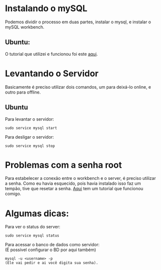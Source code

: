 # Instalando o mySQL
Podemos dividir o processo em duas partes, instalar
o mysql, e instalar o mySQL workbench.

## Ubuntu:
O tutorial que utilizei e funcionou foi este [aqui](http://cursosdeprogramacao.com.br/blog/instalando-o-mysql-server-e-mysql-workbench-ubuntu/).


# Levantando o Servidor

Basicamente é preciso utilizar dois comandos, um para deixá-lo online, e outro para offline.

## Ubuntu
Para levantar o servidor:
```
sudo service mysql start

```

Para desligar o servidor:
```
sudo service mysql stop

```


# Problemas com a senha root
Para estabelecer a conexão entre o workbench e o server,
é preciso utilizar a senha. Como eu havia esquecido,
pois havia instalado isso faz um tempão, tive que resetar
a senha. [Aqui](https://coderwall.com/p/j9btlg/reset-the-mysql-5-7-root-password-in-ubuntu-16-04-lts) tem um tutorial que funcionou comigo.

# Algumas dicas:
Para ver o status do server:
```
sudo service mysql status

```
Para acessar o banco de dados como servidor:  
(É possível configurar o BD por aqui também)
```
mysql -u <username> -p
(Ele vai pedir e ai você digita sua senha).

```
